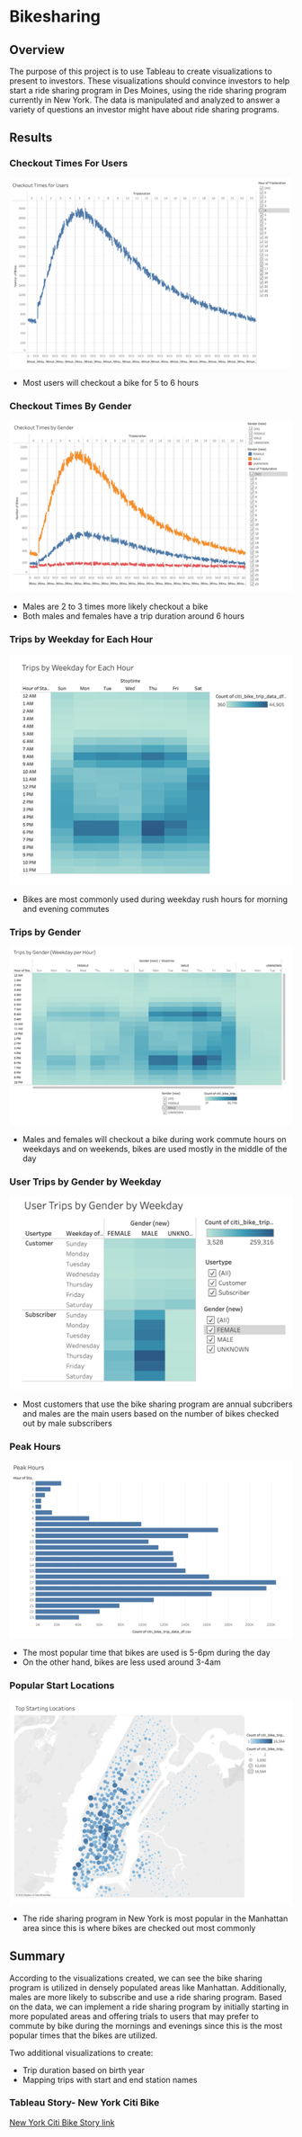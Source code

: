 # Bikesharing

## Overview

The purpose of this project is to use Tableau to create visualizations to present to investors. These visualizations should convince investors to help start a ride sharing program in Des Moines, using the ride sharing program currently in New York. The data is manipulated and analyzed to answer a variety of questions an investor might have about ride sharing programs.


## Results

### Checkout Times For Users
![Checkout_Time_For_Users](/Checkout_Time_For_Users.png)

- Most users will checkout a bike for 5 to 6 hours

### Checkout Times By Gender
![Checkout_by_Gender](/Checkout_by_Gender.png)

- Males are 2 to 3 times more likely checkout a bike
- Both males and females have a trip duration around 6 hours

### Trips by Weekday for Each Hour
![Trips_by_Weekday](/Trips_by_Weekday.png)

- Bikes are most commonly used during weekday rush hours for morning and evening commutes

### Trips by Gender 
![Trips_by_Gender](/Trips_by_Gender.png)

- Males and females will checkout a bike during work commute hours on weekdays and on weekends, bikes are used mostly in the middle of the day

### User Trips by Gender by Weekday
![User_Trips](/User_Trips.png)

- Most customers that use the bike sharing program are annual subcribers and males are the main users based on the number of bikes checked out by male subscribers

### Peak Hours
![Peak_Hours](/Peak_Hours.png)

- The most popular time that bikes are used is 5-6pm during the day
- On the other hand, bikes are less used around 3-4am

### Popular Start Locations
![Popular_Start](/Popular_Start.png)

- The ride sharing program in New York is most popular in the Manhattan area since this is where bikes are checked out most commonly


## Summary

According to the visualizations created, we can see the bike sharing program is utilized in densely populated areas like Manhattan. Additionally, males are more likely to subscribe and use a ride sharing program. Based on the data, we can implement a ride sharing program by initially starting in more populated areas and offering trials to users that may prefer to commute by bike during the mornings and evenings since this is the most popular times that the bikes are utilized.

Two additional visualizations to create:
- Trip duration based on birth year
- Mapping trips with start and end station names

### Tableau Story- New York Citi Bike
[New York Citi Bike Story link](https://public.tableau.com/views/bikesharingchallenge_16550782724440/NYCCitiBikeStory?:language=en-US&:display_count=n&:origin=viz_share_link)
